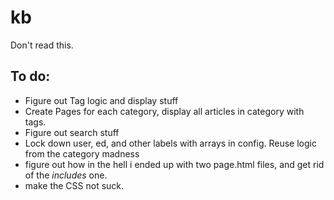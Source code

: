 # kb


Don't read this.

## To do:

- Figure out Tag logic and display stuff
- Create Pages for each category, display all articles in category with tags.
- Figure out search stuff
- Lock down user, ed, and other labels with arrays in config. Reuse logic from the category madness
- figure out how in the hell i ended up with two page.html files, and get rid of the _includes_ one.
- make the CSS not suck.

